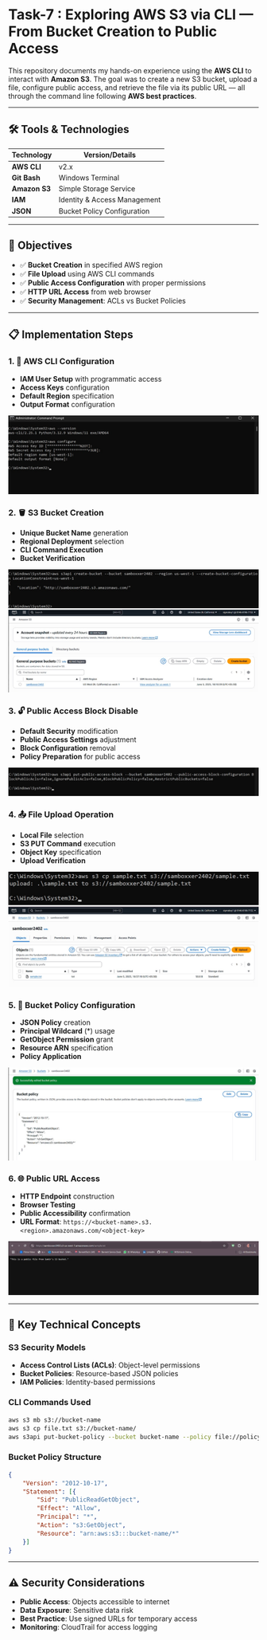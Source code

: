 # Task-7 : Exploring AWS S3 via CLI — From Bucket Creation to Public Access

This repository documents my hands-on experience using the **AWS CLI** to interact with **Amazon S3**. The goal was to create a new S3 bucket, upload a file, configure public access, and retrieve the file via its public URL — all through the command line following **AWS best practices**.

---

## 🛠️ Tools & Technologies

| Technology | Version/Details |
|------------|----------------|
| **AWS CLI** | v2.x |
| **Git Bash** | Windows Terminal |
| **Amazon S3** | Simple Storage Service |
| **IAM** | Identity & Access Management |
| **JSON** | Bucket Policy Configuration |

---

## 🎯 Objectives

- ✅ **Bucket Creation** in specified AWS region
- ✅ **File Upload** using AWS CLI commands
- ✅ **Public Access Configuration** with proper permissions
- ✅ **HTTP URL Access** from web browser
- ✅ **Security Management**: ACLs vs Bucket Policies

---

## 📋 Implementation Steps

### 1. 🔧 **AWS CLI Configuration**
- **IAM User Setup** with programmatic access
- **Access Keys** configuration
- **Default Region** specification
- **Output Format** configuration

![alt text](image.png)

### 2. 🪣 **S3 Bucket Creation**
- **Unique Bucket Name** generation
- **Regional Deployment** selection
- **CLI Command Execution**
- **Bucket Verification**

![alt text](image-1.png)
![alt text](image-2.png)

### 3. 🔓 **Public Access Block Disable**
- **Default Security** modification
- **Public Access Settings** adjustment
- **Block Configuration** removal
- **Policy Preparation** for public access

![alt text](image-3.png)

### 4. 📤 **File Upload Operation**
- **Local File** selection
- **S3 PUT Command** execution
- **Object Key** specification
- **Upload Verification**

![alt text](image-4.png)
![alt text](image-5.png)

### 5. 📜 **Bucket Policy Configuration**
- **JSON Policy** creation
- **Principal Wildcard** (*) usage
- **GetObject Permission** grant
- **Resource ARN** specification
- **Policy Application**

![alt text](image-6.png)

### 6. 🌐 **Public URL Access**
- **HTTP Endpoint** construction
- **Browser Testing**
- **Public Accessibility** confirmation
- **URL Format**: `https://<bucket-name>.s3.<region>.amazonaws.com/<object-key>`

![alt text](image-7.png)

---

## 🔑 Key Technical Concepts

### **S3 Security Models**
- **Access Control Lists (ACLs)**: Object-level permissions
- **Bucket Policies**: Resource-based JSON policies
- **IAM Policies**: Identity-based permissions

### **CLI Commands Used**
```bash
aws s3 mb s3://bucket-name
aws s3 cp file.txt s3://bucket-name/
aws s3api put-bucket-policy --bucket bucket-name --policy file://policy.json
```

### **Bucket Policy Structure**
```json
{
    "Version": "2012-10-17",
    "Statement": [{
        "Sid": "PublicReadGetObject",
        "Effect": "Allow",
        "Principal": "*",
        "Action": "s3:GetObject",
        "Resource": "arn:aws:s3:::bucket-name/*"
    }]
}
```

---

## ⚠️ Security Considerations

- **Public Access**: Objects accessible to internet
- **Data Exposure**: Sensitive data risk
- **Best Practice**: Use signed URLs for temporary access
- **Monitoring**: CloudTrail for access logging
